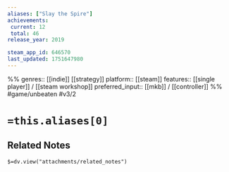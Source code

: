 ```yaml
---
aliases: ["Slay the Spire"]
achievements:
 current: 12
 total: 46
release_year: 2019

steam_app_id: 646570
last_updated: 1751647980
---
```

%%
genres:: [[indie]] [[strategy]]
platform:: [[steam]]
features:: [[single player]] / [[steam workshop]]
preferred_input:: [[mkb]] / [[controller]]
%%
#game/unbeaten
#v3/2

# `=this.aliases[0]`
## Related Notes
`$=dv.view("attachments/related_notes")`